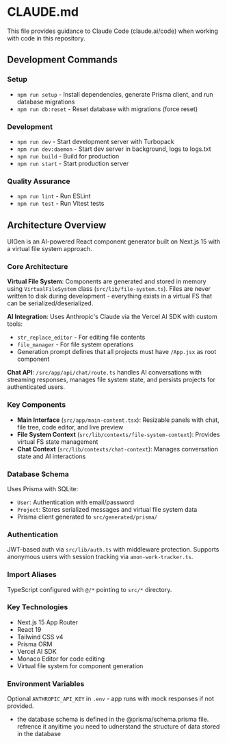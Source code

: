 # CLAUDE.md

This file provides guidance to Claude Code (claude.ai/code) when working with code in this repository.

## Development Commands

### Setup
- `npm run setup` - Install dependencies, generate Prisma client, and run database migrations
- `npm run db:reset` - Reset database with migrations (force reset)

### Development
- `npm run dev` - Start development server with Turbopack
- `npm run dev:daemon` - Start dev server in background, logs to logs.txt
- `npm run build` - Build for production
- `npm run start` - Start production server

### Quality Assurance
- `npm run lint` - Run ESLint
- `npm run test` - Run Vitest tests

## Architecture Overview

UIGen is an AI-powered React component generator built on Next.js 15 with a virtual file system approach.

### Core Architecture

**Virtual File System**: Components are generated and stored in memory using `VirtualFileSystem` class (`src/lib/file-system.ts`). Files are never written to disk during development - everything exists in a virtual FS that can be serialized/deserialized.

**AI Integration**: Uses Anthropic's Claude via the Vercel AI SDK with custom tools:
- `str_replace_editor` - For editing file contents
- `file_manager` - For file system operations
- Generation prompt defines that all projects must have `/App.jsx` as root component

**Chat API**: `/src/app/api/chat/route.ts` handles AI conversations with streaming responses, manages file system state, and persists projects for authenticated users.

### Key Components

- **Main Interface** (`src/app/main-content.tsx`): Resizable panels with chat, file tree, code editor, and live preview
- **File System Context** (`src/lib/contexts/file-system-context`): Provides virtual FS state management
- **Chat Context** (`src/lib/contexts/chat-context`): Manages conversation state and AI interactions

### Database Schema

Uses Prisma with SQLite:
- `User`: Authentication with email/password
- `Project`: Stores serialized messages and virtual file system data
- Prisma client generated to `src/generated/prisma/`

### Authentication

JWT-based auth via `src/lib/auth.ts` with middleware protection. Supports anonymous users with session tracking via `anon-work-tracker.ts`.

### Import Aliases

TypeScript configured with `@/*` pointing to `src/*` directory.

### Key Technologies

- Next.js 15 App Router
- React 19
- Tailwind CSS v4
- Prisma ORM
- Vercel AI SDK
- Monaco Editor for code editing
- Virtual file system for component generation

### Environment Variables

Optional `ANTHROPIC_API_KEY` in `.env` - app runs with mock responses if not provided.
- the database schema is defined in the @prisma/schema.prisma file. refrence it anyitime you need to udnerstand the structure of data stored in the database